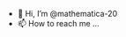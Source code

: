 - 👋 Hi, I’m @mathematica-20
- 📫 How to reach me ...

<!---
mathematica-20/mathematica-20 is a ✨ special ✨ repository because its `README.md` (this file) appears on your GitHub profile.
You can click the Preview link to take a look at your changes.
--->


